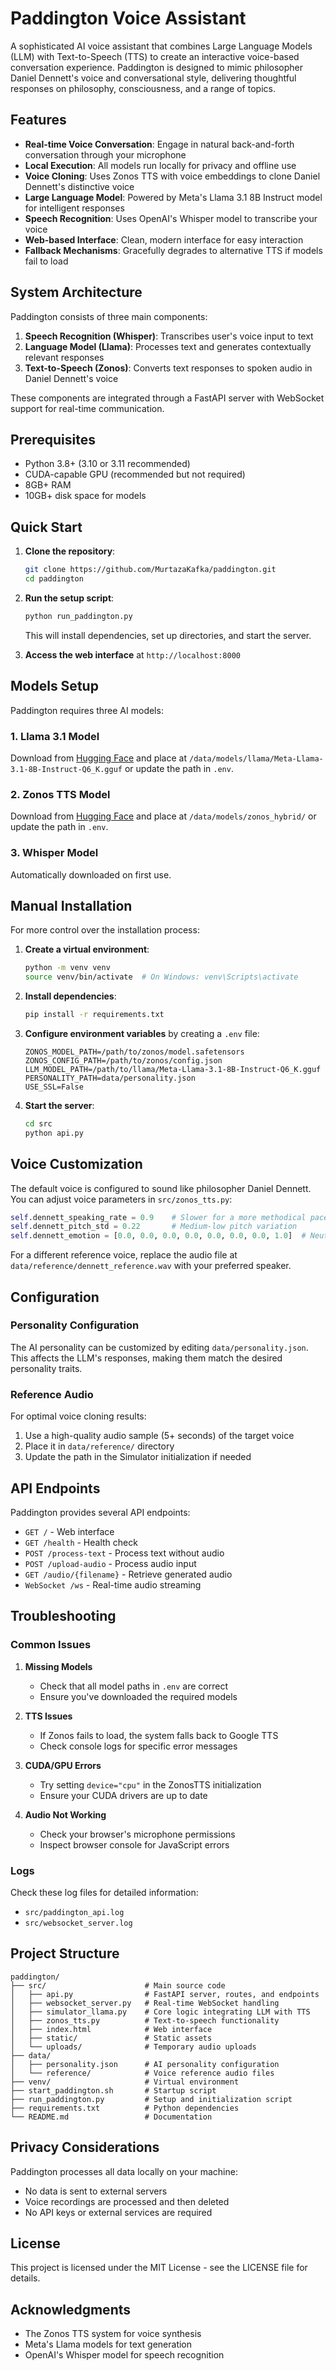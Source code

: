 # Paddington Voice Assistant

A sophisticated AI voice assistant that combines Large Language Models (LLM) with Text-to-Speech (TTS) to create an interactive voice-based conversation experience. Paddington is designed to mimic philosopher Daniel Dennett's voice and conversational style, delivering thoughtful responses on philosophy, consciousness, and a range of topics.

## Features

- **Real-time Voice Conversation**: Engage in natural back-and-forth conversation through your microphone
- **Local Execution**: All models run locally for privacy and offline use
- **Voice Cloning**: Uses Zonos TTS with voice embeddings to clone Daniel Dennett's distinctive voice
- **Large Language Model**: Powered by Meta's Llama 3.1 8B Instruct model for intelligent responses
- **Speech Recognition**: Uses OpenAI's Whisper model to transcribe your voice
- **Web-based Interface**: Clean, modern interface for easy interaction
- **Fallback Mechanisms**: Gracefully degrades to alternative TTS if models fail to load

## System Architecture

Paddington consists of three main components:

1. **Speech Recognition (Whisper)**: Transcribes user's voice input to text
2. **Language Model (Llama)**: Processes text and generates contextually relevant responses
3. **Text-to-Speech (Zonos)**: Converts text responses to spoken audio in Daniel Dennett's voice

These components are integrated through a FastAPI server with WebSocket support for real-time communication.

## Prerequisites

- Python 3.8+ (3.10 or 3.11 recommended)
- CUDA-capable GPU (recommended but not required)
- 8GB+ RAM
- 10GB+ disk space for models

## Quick Start

1. **Clone the repository**:
   ```bash
   git clone https://github.com/MurtazaKafka/paddington.git
   cd paddington
   ```

2. **Run the setup script**:
   ```bash
   python run_paddington.py
   ```
   This will install dependencies, set up directories, and start the server.

3. **Access the web interface** at `http://localhost:8000`

## Models Setup

Paddington requires three AI models:

### 1. Llama 3.1 Model
Download from [Hugging Face](https://huggingface.co/meta-llama/Meta-Llama-3.1-8B-Instruct/tree/main) and place at `/data/models/llama/Meta-Llama-3.1-8B-Instruct-Q6_K.gguf` or update the path in `.env`.

### 2. Zonos TTS Model
Download from [Hugging Face](https://huggingface.co/Zyphra/Zonos-v0.1-hybrid) and place at `/data/models/zonos_hybrid/` or update the path in `.env`.

### 3. Whisper Model
Automatically downloaded on first use.

## Manual Installation

For more control over the installation process:

1. **Create a virtual environment**:
   ```bash
   python -m venv venv
   source venv/bin/activate  # On Windows: venv\Scripts\activate
   ```

2. **Install dependencies**:
   ```bash
   pip install -r requirements.txt
   ```

3. **Configure environment variables** by creating a `.env` file:
   ```
   ZONOS_MODEL_PATH=/path/to/zonos/model.safetensors
   ZONOS_CONFIG_PATH=/path/to/zonos/config.json
   LLM_MODEL_PATH=/path/to/llama/Meta-Llama-3.1-8B-Instruct-Q6_K.gguf
   PERSONALITY_PATH=data/personality.json
   USE_SSL=False
   ```

4. **Start the server**:
   ```bash
   cd src
   python api.py
   ```

## Voice Customization

The default voice is configured to sound like philosopher Daniel Dennett. You can adjust voice parameters in `src/zonos_tts.py`:

```python
self.dennett_speaking_rate = 0.9    # Slower for a more methodical pace
self.dennett_pitch_std = 0.22       # Medium-low pitch variation
self.dennett_emotion = [0.0, 0.0, 0.0, 0.0, 0.0, 0.0, 0.0, 1.0]  # Neutral scholarly tone
```

For a different reference voice, replace the audio file at `data/reference/dennett_reference.wav` with your preferred speaker.

## Configuration

### Personality Configuration

The AI personality can be customized by editing `data/personality.json`. This affects the LLM's responses, making them match the desired personality traits.

### Reference Audio

For optimal voice cloning results:
1. Use a high-quality audio sample (5+ seconds) of the target voice
2. Place it in `data/reference/` directory
3. Update the path in the Simulator initialization if needed

## API Endpoints

Paddington provides several API endpoints:

- `GET /` - Web interface
- `GET /health` - Health check
- `POST /process-text` - Process text without audio
- `POST /upload-audio` - Process audio input
- `GET /audio/{filename}` - Retrieve generated audio
- `WebSocket /ws` - Real-time audio streaming

## Troubleshooting

### Common Issues

1. **Missing Models**
   - Check that all model paths in `.env` are correct
   - Ensure you've downloaded the required models

2. **TTS Issues**
   - If Zonos fails to load, the system falls back to Google TTS
   - Check console logs for specific error messages

3. **CUDA/GPU Errors**
   - Try setting `device="cpu"` in the ZonosTTS initialization
   - Ensure your CUDA drivers are up to date

4. **Audio Not Working**
   - Check your browser's microphone permissions
   - Inspect browser console for JavaScript errors

### Logs

Check these log files for detailed information:
- `src/paddington_api.log`
- `src/websocket_server.log`

## Project Structure

```
paddington/
├── src/                      # Main source code
│   ├── api.py                # FastAPI server, routes, and endpoints
│   ├── websocket_server.py   # Real-time WebSocket handling
│   ├── simulator_llama.py    # Core logic integrating LLM with TTS
│   ├── zonos_tts.py          # Text-to-speech functionality
│   ├── index.html            # Web interface
│   ├── static/               # Static assets
│   └── uploads/              # Temporary audio uploads
├── data/
│   ├── personality.json      # AI personality configuration
│   └── reference/            # Voice reference audio files
├── venv/                     # Virtual environment
├── start_paddington.sh       # Startup script
├── run_paddington.py         # Setup and initialization script
├── requirements.txt          # Python dependencies
└── README.md                 # Documentation
```

## Privacy Considerations

Paddington processes all data locally on your machine:
- No data is sent to external servers
- Voice recordings are processed and then deleted
- No API keys or external services are required

## License

This project is licensed under the MIT License - see the LICENSE file for details.

## Acknowledgments

- The Zonos TTS system for voice synthesis
- Meta's Llama models for text generation
- OpenAI's Whisper model for speech recognition 